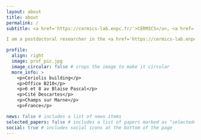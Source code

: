 ```yaml
---
layout: about
title: about
permalink: /
subtitle: <a href='https://cermics-lab.enpc.fr/'>CERMICS</a>, <a href='https://ecoledesponts.fr/'>École nationale des ponts et chaussées</a>.

I am a postdoctoral researcher in the <a href='https://cermics-lab.enpc.fr/organisation/optimization/'>OPTIM</a> team at the CERMICS lab under the supervision of  <a href='https://cermics.enpc.fr/~meuniefr/'>Frédéric Meunier</a>, <a href='https://axelparmentier.github.io/'>Axel Parmentier</a>.

profile:
  align: right
  image: prof_pic.jpg
  image_circular: false # crops the image to make it circular
  more_info: >
    <p>Coriolis building</p>
    <p>Office B210</p>
    <p>6 et 8 av Blaise Pascal</p>
    <p>Cité Descartes</p>
    <p>Champs sur Marne</p>
    <p>France</p>

news: false # includes a list of news items
selected_papers: false # includes a list of papers marked as "selected={true}"
social: true # includes social icons at the bottom of the page
---
```




